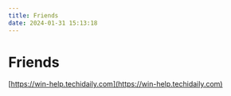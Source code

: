 ```yaml
---
title: Friends
date: 2024-01-31 15:13:18
---
```


# Friends

[https://win-help.techidaily.com](https://win-help.techidaily.com)